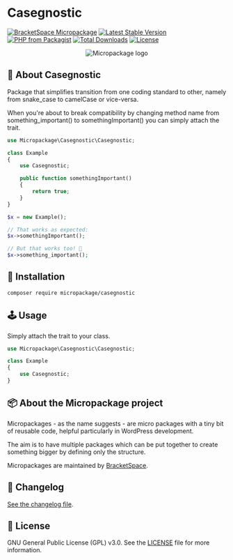 # Casegnostic

[![BracketSpace Micropackage](https://img.shields.io/badge/BracketSpace-Micropackage-brightgreen)](https://bracketspace.com)
[![Latest Stable Version](https://poser.pugx.org/micropackage/casegnostic/v/stable)](https://packagist.org/packages/micropackage/casegnostic)
[![PHP from Packagist](https://img.shields.io/packagist/php-v/micropackage/casegnostic.svg)](https://packagist.org/packages/micropackage/casegnostic)
[![Total Downloads](https://poser.pugx.org/micropackage/casegnostic/downloads)](https://packagist.org/packages/micropackage/casegnostic)
[![License](https://poser.pugx.org/micropackage/casegnostic/license)](https://packagist.org/packages/micropackage/casegnostic)

<p align="center">
    <img src="https://bracketspace.com/extras/micropackage/micropackage-small.png" alt="Micropackage logo"/>
</p>

## 🧬 About Casegnostic

Package that simplifies transition from one coding standard to other, namely from snake_case to camelCase or vice-versa.

When you're about to break compatibility by changing method name from something_important() to somethingImportant() you can simply attach the trait.

```php
use Micropackage\Casegnostic\Casegnostic;

class Example
{
	use Casegnostic;

	public function somethingImportant()
	{
		return true;
	}
}

$x = new Example();

// That works as expected:
$x->somethingImportant();

// But that works too! 🤯
$x->something_important();
```

## 💾 Installation

``` bash
composer require micropackage/casegnostic
```

## 🕹 Usage

Simply attach the trait to your class.

```php
use Micropackage\Casegnostic\Casegnostic;

class Example
{
	use Casegnostic;
}
```

## 📦 About the Micropackage project

Micropackages - as the name suggests - are micro packages with a tiny bit of reusable code, helpful particularly in WordPress development.

The aim is to have multiple packages which can be put together to create something bigger by defining only the structure.

Micropackages are maintained by [BracketSpace](https://bracketspace.com).

## 📖 Changelog

[See the changelog file](./CHANGELOG.md).

## 📃 License

GNU General Public License (GPL) v3.0. See the [LICENSE](./LICENSE) file for more information.
